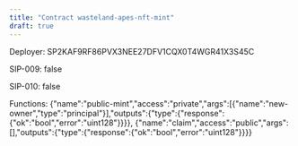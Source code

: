 ```yaml
---
title: "Contract wasteland-apes-nft-mint"
draft: true
---
```

Deployer: SP2KAF9RF86PVX3NEE27DFV1CQX0T4WGR41X3S45C

SIP-009: false

SIP-010: false

Functions:
{"name":"public-mint","access":"private","args":[{"name":"new-owner","type":"principal"}],"outputs":{"type":{"response":{"ok":"bool","error":"uint128"}}}}, {"name":"claim","access":"public","args":[],"outputs":{"type":{"response":{"ok":"bool","error":"uint128"}}}}

